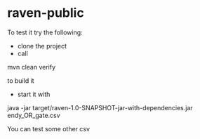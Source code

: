 raven-public
============

To test it try the following:

- clone the project
- call

mvn clean verify

to build it

- start it with

java -jar target/raven-1.0-SNAPSHOT-jar-with-dependencies.jar endy_OR_gate.csv 

You can test some other csv
